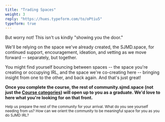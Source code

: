 ```yaml
---
title: "Trading Spaces"
weight: 3
reply: "https://hues.typeform.com/to/oPtiu5"
typeform: true
---
```


But worry not! This isn't us kindly "showing you the door."

We'll be relying on the space we've already created, the SJMD.space, for continued support, encouragement, ideation, and vetting as we move forward -- separately, but together.

You might find yourself bouncing between spaces -- the space you're creating or occupying IRL, and the space we're co-creating here -- bringing insight from one to the other, and back again. And that's just great!

**Once you complete the course, the rest of community.sjmd.space (not just the [Course categories](http://community.sjmd.space/c/course/)) will open up to you as a graduate. We'd love to here what you're looking for on that front.**

<small>Help us prepare the rest of the community for your arrival. What do you see yourself needing from us? How can we orient the community to be meaningful space for you as you do SJMD IRL?</small>
